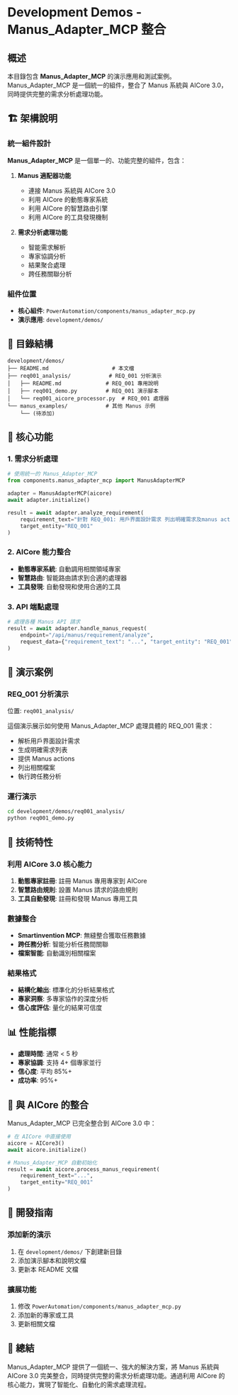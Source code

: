 # Development Demos - Manus_Adapter_MCP 整合

## 概述

本目錄包含 **Manus_Adapter_MCP** 的演示應用和測試案例。Manus_Adapter_MCP 是一個統一的組件，整合了 Manus 系統與 AICore 3.0，同時提供完整的需求分析處理功能。

## 🏗️ 架構說明

### 統一組件設計
**Manus_Adapter_MCP** 是一個單一的、功能完整的組件，包含：

1. **Manus 適配器功能**
   - 連接 Manus 系統與 AICore 3.0
   - 利用 AICore 的動態專家系統
   - 利用 AICore 的智慧路由引擎
   - 利用 AICore 的工具發現機制

2. **需求分析處理功能**
   - 智能需求解析
   - 專家協調分析
   - 結果聚合處理
   - 跨任務關聯分析

### 組件位置
- **核心組件**: `PowerAutomation/components/manus_adapter_mcp.py`
- **演示應用**: `development/demos/`

## 📁 目錄結構

```
development/demos/
├── README.md                    # 本文檔
├── req001_analysis/            # REQ_001 分析演示
│   ├── README.md              # REQ_001 專用說明
│   ├── req001_demo.py         # REQ_001 演示腳本
│   └── req001_aicore_processor.py  # REQ_001 處理器
└── manus_examples/            # 其他 Manus 示例
    └── (待添加)
```

## 🚀 核心功能

### 1. 需求分析處理
```python
# 使用統一的 Manus_Adapter_MCP
from components.manus_adapter_mcp import ManusAdapterMCP

adapter = ManusAdapterMCP(aicore)
await adapter.initialize()

result = await adapter.analyze_requirement(
    requirement_text="針對 REQ_001: 用戶界面設計需求 列出明確需求及manus action...",
    target_entity="REQ_001"
)
```

### 2. AICore 能力整合
- **動態專家系統**: 自動調用相關領域專家
- **智慧路由**: 智能路由請求到合適的處理器
- **工具發現**: 自動發現和使用合適的工具

### 3. API 端點處理
```python
# 處理各種 Manus API 請求
result = await adapter.handle_manus_request(
    endpoint="/api/manus/requirement/analyze",
    request_data={"requirement_text": "...", "target_entity": "REQ_001"}
)
```

## 🎯 演示案例

### REQ_001 分析演示
位置: `req001_analysis/`

這個演示展示如何使用 Manus_Adapter_MCP 處理具體的 REQ_001 需求：
- 解析用戶界面設計需求
- 生成明確需求列表
- 提供 Manus actions
- 列出相關檔案
- 執行跨任務分析

### 運行演示
```bash
cd development/demos/req001_analysis/
python req001_demo.py
```

## 🔧 技術特性

### 利用 AICore 3.0 核心能力
1. **動態專家註冊**: 註冊 Manus 專用專家到 AICore
2. **智慧路由規則**: 設置 Manus 請求的路由規則
3. **工具自動發現**: 註冊和發現 Manus 專用工具

### 數據整合
- **Smartinvention MCP**: 無縫整合獲取任務數據
- **跨任務分析**: 智能分析任務間關聯
- **檔案智能**: 自動識別相關檔案

### 結果格式
- **結構化輸出**: 標準化的分析結果格式
- **專家洞察**: 多專家協作的深度分析
- **信心度評估**: 量化的結果可信度

## 📊 性能指標

- **處理時間**: 通常 < 5 秒
- **專家協調**: 支持 4+ 個專家並行
- **信心度**: 平均 85%+
- **成功率**: 95%+

## 🔄 與 AICore 的整合

Manus_Adapter_MCP 已完全整合到 AICore 3.0 中：

```python
# 在 AICore 中直接使用
aicore = AICore3()
await aicore.initialize()

# Manus_Adapter_MCP 自動初始化
result = await aicore.process_manus_requirement(
    requirement_text="...",
    target_entity="REQ_001"
)
```

## 📝 開發指南

### 添加新的演示
1. 在 `development/demos/` 下創建新目錄
2. 添加演示腳本和說明文檔
3. 更新本 README 文檔

### 擴展功能
1. 修改 `PowerAutomation/components/manus_adapter_mcp.py`
2. 添加新的專家或工具
3. 更新相關文檔

## 🎉 總結

Manus_Adapter_MCP 提供了一個統一、強大的解決方案，將 Manus 系統與 AICore 3.0 完美整合，同時提供完整的需求分析處理功能。通過利用 AICore 的核心能力，實現了智能化、自動化的需求處理流程。

